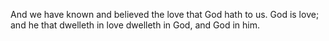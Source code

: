 And we have known and believed the love that God hath to us. God is love; and he that dwelleth in love dwelleth in God, and God in him.
